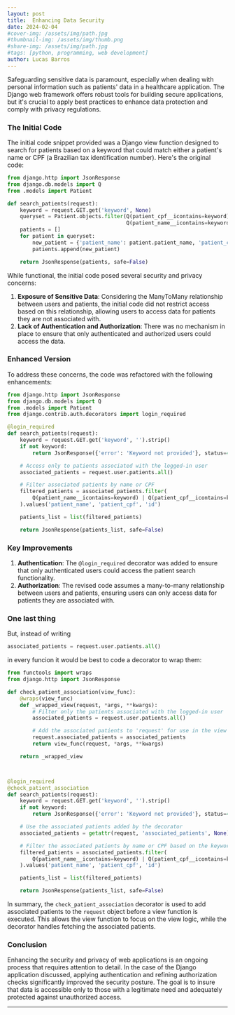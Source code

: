 ```yaml
---
layout: post
title:  Enhancing Data Security
date: 2024-02-04
#cover-img: /assets/img/path.jpg
#thumbnail-img: /assets/img/thumb.png
#share-img: /assets/img/path.jpg
#tags: [python, programming, web development]
author: Lucas Barros
---
```


Safeguarding sensitive data is paramount, especially when dealing with personal information such as patients' data in a healthcare application. The Django web framework offers robust tools for building secure applications, but it's crucial to apply best practices to enhance data protection and comply with privacy regulations. 

### The Initial Code

The initial code snippet provided was a Django view function designed to search for patients based on a keyword that could match either a patient's name or CPF (a Brazilian tax identification number). Here's the original code:

```python
from django.http import JsonResponse
from django.db.models import Q
from .models import Patient

def search_patients(request):
    keyword = request.GET.get('keyword', None)
    queryset = Patient.objects.filter(Q(patient_cpf__icontains=keyword) |
                                      Q(patient_name__icontains=keyword))
    patients = []
    for patient in queryset:
        new_patient = {'patient_name': patient.patient_name, 'patient_cpf': patient.patient_cpf}
        patients.append(new_patient)

    return JsonResponse(patients, safe=False)
```

While functional, the initial code posed several security and privacy concerns:

1. **Exposure of Sensitive Data**: Considering the ManyToMany relationship between users and patients, the initial code did not restrict access based on this relationship, allowing users to access data for patients they are not associated with.
2. **Lack of Authentication and Authorization**: There was no mechanism in place to ensure that only authenticated and authorized users could access the data.

### Enhanced Version

To address these concerns, the code was refactored with the following enhancements:

```python
from django.http import JsonResponse
from django.db.models import Q
from .models import Patient
from django.contrib.auth.decorators import login_required

@login_required
def search_patients(request):
    keyword = request.GET.get('keyword', '').strip()
    if not keyword:
        return JsonResponse({'error': 'Keyword not provided'}, status=400)

    # Access only to patients associated with the logged-in user
    associated_patients = request.user.patients.all()

    # Filter associated patients by name or CPF
    filtered_patients = associated_patients.filter(
        Q(patient_name__icontains=keyword) | Q(patient_cpf__icontains=keyword)
    ).values('patient_name', 'patient_cpf', 'id')

    patients_list = list(filtered_patients)

    return JsonResponse(patients_list, safe=False)
```

### Key Improvements

1. **Authentication**: The `@login_required` decorator was added to ensure that only authenticated users could access the patient search functionality.
2. **Authorization**: The revised code assumes a many-to-many relationship between users and patients, ensuring users can only access data for patients they are associated with.

### One last thing

But, instead of writing

```python
associated_patients = request.user.patients.all() 
``` 

in every funcion it would be best to code a decorator to wrap them:

```python
from functools import wraps
from django.http import JsonResponse

def check_patient_association(view_func):
    @wraps(view_func)
    def _wrapped_view(request, *args, **kwargs):
        # Filter only the patients associated with the logged-in user
        associated_patients = request.user.patients.all()

        # Add the associated patients to 'request' for use in the view
        request.associated_patients = associated_patients
        return view_func(request, *args, **kwargs)

    return _wrapped_view



@login_required
@check_patient_association
def search_patients(request):
    keyword = request.GET.get('keyword', '').strip()
    if not keyword:
        return JsonResponse({'error': 'Keyword not provided'}, status=400)

    # Use the associated patients added by the decorator
    associated_patients = getattr(request, 'associated_patients', None)

    # Filter the associated patients by name or CPF based on the keyword
    filtered_patients = associated_patients.filter(
        Q(patient_name__icontains=keyword) | Q(patient_cpf__icontains=keyword)
    ).values('patient_name', 'patient_cpf', 'id')

    patients_list = list(filtered_patients)

    return JsonResponse(patients_list, safe=False)


```

In summary, the `check_patient_association` decorator is used to add associated patients to the `request` object before a view function is executed. This allows the view function to focus on the view logic, while the decorator handles fetching the associated patients.

### Conclusion

Enhancing the security and privacy of web applications is an ongoing process that requires attention to detail. In the case of the Django application discussed, applying authentication and refining authorization checks significantly improved the security posture. The goal is to insure that data is accessible only to those with a legitimate need and adequately protected against unauthorized access.





---
